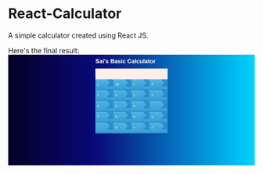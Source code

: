 # React-Calculator

A simple calculator created using React JS.

Here's the final result:
![alt text](https://github.com/Dantusaikamal/React-Calculator/blob/main/Screenshot.jpg?raw=true)

